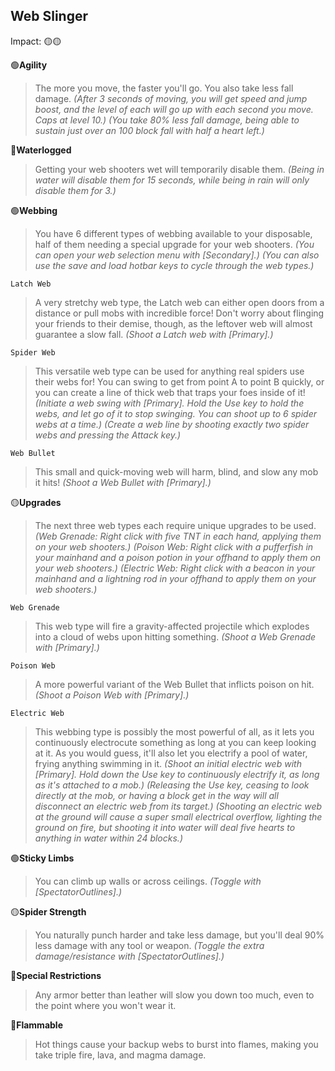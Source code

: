 ## **Web Slinger** 
Impact: :yellow_circle::yellow_circle:

:green_circle:__Agility__
> The more you move, the faster you'll go. You also take less fall damage.
> *(After 3 seconds of moving, you will get speed and jump boost, and the level of each will go up with each second you move. Caps at level 10.)*
> *(You take 80% less fall damage, being able to sustain just over an 100 block fall with half a heart left.)*

:red_circle:__Waterlogged__
> Getting your web shooters wet will temporarily disable them.
> *(Being in water will disable them for 15 seconds, while being in rain will only disable them for 3.)*

:green_circle:__Webbing__
> You have 6 different types of webbing available to your disposable, half of them needing a special upgrade for your web shooters.
> *(You can open your web selection menu with [Secondary].)*
> *(You can also use the save and load hotbar keys to cycle through the web types.)*

`Latch Web`
> A very stretchy web type, the Latch web can either open doors from a distance or pull mobs with incredible force! Don't worry about flinging your friends to their demise, though, as the leftover web will almost guarantee a slow fall.
> *(Shoot a Latch web with [Primary].)*

`Spider Web`
> This versatile web type can be used for anything real spiders use their webs for! You can swing to get from point A to point B quickly, or you can create a line of thick web that traps your foes inside of it!
> *(Initiate a web swing with [Primary]. Hold the Use key to hold the webs, and let go of it to stop swinging. You can shoot up to 6 spider webs at a time.)*
> *(Create a web line by shooting exactly two spider webs and pressing the Attack key.)*

`Web Bullet`
> This small and quick-moving web will harm, blind, and slow any mob it hits!
> *(Shoot a Web Bullet with [Primary].)*

:yellow_circle:__Upgrades__
> The next three web types each require unique upgrades to be used.
> *(Web Grenade: Right click with five TNT in each hand, applying them on your web shooters.)*
> *(Poison Web: Right click with a pufferfish in your mainhand and a poison potion in your offhand to apply them on your web shooters.)*
> *(Electric Web: Right click with a beacon in your mainhand and a lightning rod in your offhand to apply them on your web shooters.)*

`Web Grenade`
> This web type will fire a gravity-affected projectile which explodes into a cloud of webs upon hitting something.
> *(Shoot a Web Grenade with [Primary].)*

`Poison Web`
> A more powerful variant of the Web Bullet that inflicts poison on hit.
> *(Shoot a Poison Web with [Primary].)*

`Electric Web`
> This webbing type is possibly the most powerful of all, as it lets you continuously electrocute something as long at you can keep looking at it. As you would guess, it'll also let you electrify a pool of water, frying anything swimming in it.
> *(Shoot an initial electric web with [Primary]. Hold down the Use key to continuously electrify it, as long as it's attached to a mob.)*
> *(Releasing the Use key, ceasing to look directly at the mob, or having a block get in the way will all disconnect an electric web from its target.)*
> *(Shooting an electric web at the ground will cause a super small electrical overflow, lighting the ground on fire, but shooting it into water will deal five hearts to anything in water within 24 blocks.)*

:green_circle:__Sticky Limbs__
> You can climb up walls or across ceilings.
> *(Toggle with [SpectatorOutlines].)*

:yellow_circle:__Spider Strength__
> You naturally punch harder and take less damage, but you'll deal 90% less damage with any tool or weapon.
> *(Toggle the extra damage/resistance with [SpectatorOutlines].)*

:red_circle:__Special Restrictions__
> Any armor better than leather will slow you down too much, even to the point where you won't wear it.

:red_circle:__Flammable__
> Hot things cause your backup webs to burst into flames, making you take triple fire, lava, and magma damage.
